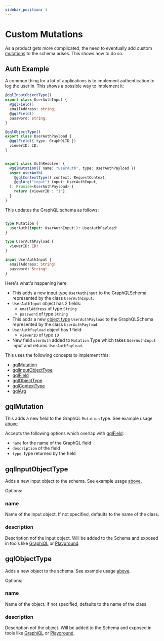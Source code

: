 ```yaml
---
sidebar_position: 4
---
```


# Custom Mutations

As a product gets more complicated, the need to eventually add custom [mutations](https://graphql.org/learn/schema/#the-query-and-mutation-types) to the schema arises. This shows how to do so.

## Auth Example

A common thing for a lot of applications is to implement authentication to log the user in. This shows a possible way to implement it:

```ts title="src/graphql/mutations/auth.ts"
@gqlInputObjectType()
export class UserAuthInput {
  @gqlField()
  emailAddress: string;
  @gqlField()
  password: string;
}

@gqlObjectType()
export class UserAuthPayload {
  @gqlField({ type: GraphQLID })
  viewerID: ID;
}


export class AuthResolver {
  @gqlMutation({ name: "userAuth", type: UserAuthPayload })
  async userAuth(
    @gqlContextType() context: RequestContext,
    @gqlArg("input") input: UserAuthInput,
  ): Promise<UserAuthPayload> {
    return {viewerID : "1"};
  }
}
```

This updates the GraphQL schema as follows:

```graphql title="src/graphql/schema.gql"

type Mutation {
  userAuth(input: UserAuthInput!): UserAuthPayload!
}

type UserAuthPayload {
  viewerID: ID!
}

input UserAuthInput {
  emailAddress: String!
  password: String!
}
```

Here's what's happening here:

* This adds a new [input type](https://graphql.org/learn/schema/#input-types) `UserAuthInput` to the GraphQLSchema represented by the class `UserAuthInput`.
* `UserAuthInput` object has 2 fields:
  * `emailAddress` of type `String`
  * `password` of type `String`
* This adds a new [object type](https://graphql.org/learn/schema/#object-types-and-fields) `UserAuthPayload` to the GraphQLSchema represented by the class `UserAuthPayload`
* `UserAuthPayload` object has 1 field:
  * `viewerID` of type `ID`
* New field `userAuth` added to `Mutation` Type which takes `UserAuthInput` input and returns `UserAuthPayload`.

This uses the following concepts to implement this:

* [gqlMutation](#gqlMutation)
* [gqlInputObjectType](#gqlInputObjectType)
* [gqlField](/docs/custom-graphql/gql-field)
* [gqlObjectType](#gqlObjectType)
* [gqlContextType](/docs/custom-graphql/gql-context)
* [gqlArg](/docs/custom-graphql/gql-arg)

## gqlMutation

This adds a new field to the GraphQL `Mutation` type. See example usage [above](#auth-example).

Accepts the following options which overlap with [gqlField](/docs/custom-graphql/gql-field):

* `name` for the name of the GraphQL field
* `description` of the field
* `type`: type returned by the field

## gqlInputObjectType

Adds a new input object to the schema. See example usage [above](#auth-example).

Options:

### name

Name of the input object. If not specified, defaults to the name of the class.

### description

Description nof the input object. Will be added to the Schema and exposed in tools like [GraphiQL](https://github.com/graphql/graphiql) or [Playground](https://github.com/graphql/graphql-playground).

## gqlObjectType

Adds a new object to the schema. See example usage [above](#auth-example).

Options:

### name

Name of the object. If not specified, defaults to the name of the class

### description

Description nof the object. Will be added to the Schema and exposed in tools like [GraphiQL](https://github.com/graphql/graphiql) or [Playground](https://github.com/graphql/graphql-playground).
